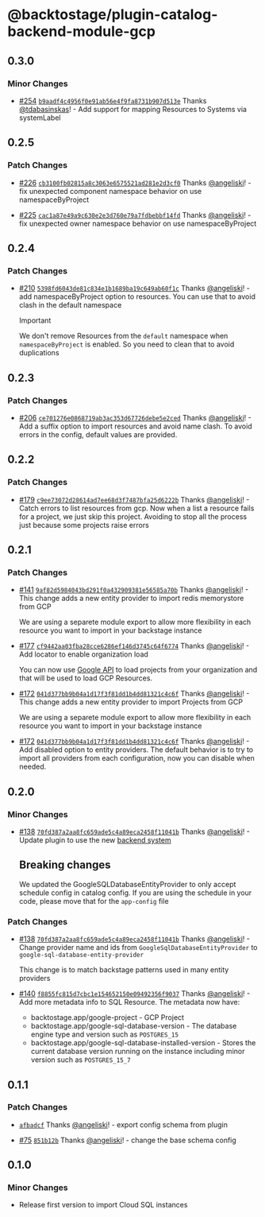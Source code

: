 # @backtostage/plugin-catalog-backend-module-gcp

## 0.3.0

### Minor Changes

- [#254](https://github.com/backtostage/backstage-plugins/pull/254) [`b9aadf4c4956f0e91ab56e4f9fa8731b907d513e`](https://github.com/backtostage/backstage-plugins/commit/b9aadf4c4956f0e91ab56e4f9fa8731b907d513e) Thanks [@tdabasinskas](https://github.com/tdabasinskas)! - Add support for mapping Resources to Systems via systemLabel

## 0.2.5

### Patch Changes

- [#226](https://github.com/backtostage/backstage-plugins/pull/226) [`cb3100fb02815a8c3063e6575521ad281e2d3cf0`](https://github.com/backtostage/backstage-plugins/commit/cb3100fb02815a8c3063e6575521ad281e2d3cf0) Thanks [@angeliski](https://github.com/angeliski)! - fix unexpected component namespace behavior on use namespaceByProject

- [#225](https://github.com/backtostage/backstage-plugins/pull/225) [`cac1a87e49a9c630e2e3d760e79a7fdbebbf14fd`](https://github.com/backtostage/backstage-plugins/commit/cac1a87e49a9c630e2e3d760e79a7fdbebbf14fd) Thanks [@angeliski](https://github.com/angeliski)! - fix unexpected owner namespace behavior on use namespaceByProject

## 0.2.4

### Patch Changes

- [#210](https://github.com/backtostage/backstage-plugins/pull/210) [`5398fd6043de81c834e1b1689ba19c649ab60f1c`](https://github.com/backtostage/backstage-plugins/commit/5398fd6043de81c834e1b1689ba19c649ab60f1c) Thanks [@angeliski](https://github.com/angeliski)! - add namespaceByProject option to resources. You can use that to avoid clash in the default namespace

  > [!IMPORTANT]
  > We don't remove Resources from the `default` namespace when `namespaceByProject` is enabled. So you need to clean that to avoid duplications

## 0.2.3

### Patch Changes

- [#206](https://github.com/backtostage/backstage-plugins/pull/206) [`ce701276e0868719ab3ac353d67726debe5e2ced`](https://github.com/backtostage/backstage-plugins/commit/ce701276e0868719ab3ac353d67726debe5e2ced) Thanks [@angeliski](https://github.com/angeliski)! - Add a suffix option to import resources and avoid name clash. To avoid errors in the config, default values are provided.

## 0.2.2

### Patch Changes

- [#179](https://github.com/backtostage/backstage-plugins/pull/179) [`c9ee73072d28614ad7ee68d3f7487bfa25d6222b`](https://github.com/backtostage/backstage-plugins/commit/c9ee73072d28614ad7ee68d3f7487bfa25d6222b) Thanks [@angeliski](https://github.com/angeliski)! - Catch errors to list resources from gcp.
  Now when a list a resource fails for a project, we just skip this project. Avoiding to stop all the process just because some projects raise errors

## 0.2.1

### Patch Changes

- [#141](https://github.com/backtostage/backstage-plugins/pull/141) [`9af82d5984043bd291f0a432909381e56585a70b`](https://github.com/backtostage/backstage-plugins/commit/9af82d5984043bd291f0a432909381e56585a70b) Thanks [@angeliski](https://github.com/angeliski)! - This change adds a new entity provider to import redis memorystore from GCP

  We are using a separete module export to allow more flexibility in each resource you want to import in your backstage instance

- [#177](https://github.com/backtostage/backstage-plugins/pull/177) [`cf9442aa03fba28cce6286ef146d3745c64f6774`](https://github.com/backtostage/backstage-plugins/commit/cf9442aa03fba28cce6286ef146d3745c64f6774) Thanks [@angeliski](https://github.com/angeliski)! - Add locator to enable organization load

  You can now use [Google API](https://cloud.google.com/resource-manager/reference/rest/v3/projects/search#query-parameters) to load projects from your organization and that will be used to load GCP Resources.

- [#172](https://github.com/backtostage/backstage-plugins/pull/172) [`041d377bb9b04a1d17f3f81dd1b4dd81321c4c6f`](https://github.com/backtostage/backstage-plugins/commit/041d377bb9b04a1d17f3f81dd1b4dd81321c4c6f) Thanks [@angeliski](https://github.com/angeliski)! - This change adds a new entity provider to import Projects from GCP

  We are using a separete module export to allow more flexibility in each resource you want to import in your backstage instance

- [#172](https://github.com/backtostage/backstage-plugins/pull/172) [`041d377bb9b04a1d17f3f81dd1b4dd81321c4c6f`](https://github.com/backtostage/backstage-plugins/commit/041d377bb9b04a1d17f3f81dd1b4dd81321c4c6f) Thanks [@angeliski](https://github.com/angeliski)! - Add disabled option to entity providers. The default behavior is to try to import all providers from each configuration, now you can disable when needed.

## 0.2.0

### Minor Changes

- [#138](https://github.com/backtostage/backstage-plugins/pull/138) [`70fd387a2aa8fc659ade5c4a89eca2458f11041b`](https://github.com/backtostage/backstage-plugins/commit/70fd387a2aa8fc659ade5c4a89eca2458f11041b) Thanks [@angeliski](https://github.com/angeliski)! - Update plugin to use the new [backend system](https://backstage.io/docs/backend-system/)

  ## Breaking changes

  We updated the GoogleSQLDatabaseEntityProvider to only accept schedule config in catalog config. If you are using the schedule in your code, please move that for the `app-config` file

### Patch Changes

- [#138](https://github.com/backtostage/backstage-plugins/pull/138) [`70fd387a2aa8fc659ade5c4a89eca2458f11041b`](https://github.com/backtostage/backstage-plugins/commit/70fd387a2aa8fc659ade5c4a89eca2458f11041b) Thanks [@angeliski](https://github.com/angeliski)! - Change provider name and ids from `GoogleSqlDatabaseEntityProvider` to `google-sql-database-entity-provider`

  This change is to match backstage patterns used in many entity providers

- [#140](https://github.com/backtostage/backstage-plugins/pull/140) [`f8855fc815d7cbc1e154652150e09492356f9037`](https://github.com/backtostage/backstage-plugins/commit/f8855fc815d7cbc1e154652150e09492356f9037) Thanks [@angeliski](https://github.com/angeliski)! - Add more metadata info to SQL Resource. The metadata now have:

  - backtostage.app/google-project - GCP Project
  - backtostage.app/google-sql-database-version - The database engine type and version such as `POSTGRES_15`
  - backtostage.app/google-sql-database-installed-version - Stores the current database version running on the instance including minor version such as `POSTGRES_15_7`

## 0.1.1

### Patch Changes

- [`afbadcf`](https://github.com/backtostage/backstage-plugins/commit/afbadcf142b7f26bc55a89dd075c007f81cefdbb) Thanks [@angeliski](https://github.com/angeliski)! - export config schema from plugin

- [#75](https://github.com/backtostage/backstage-plugins/pull/75) [`851b12b`](https://github.com/backtostage/backstage-plugins/commit/851b12b8407e8a672911efa381313db2c3d1dff6) Thanks [@angeliski](https://github.com/angeliski)! - change the base schema config

## 0.1.0

### Minor Changes

- Release first version to import Cloud SQL instances
